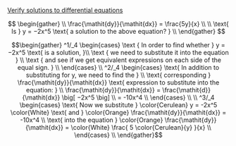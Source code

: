 [Verify solutions to differential equations](https://www.khanacademy.org/math/differential-equations/first-order-differential-equations/differential-equations-intro/e/introduction-to-differential-equations-and-initial-value-problems)

```math

\begin{gather}
   \\
   \frac{\mathit{dy}}{\mathit{dx}} = \frac{5y}{x} \\
   \\
   \text{ Is } y = −2x^5 \text{ a solution to the above equation? }
   \\
\end{gather}

```

```math
\begin{gather}
   ^1/_4 
     \begin{cases}
      \text { In order to find whether } y = −2x^5 \text{ is a solution, }\\
      \text { we need to substitute it into the equation } \\
      \text { and see if we get equivalent expressions on each side of the equal sign. } \\
     \end{cases}
   \\
   ^2/_4 
     \begin{cases}
      \text{ In addition to substituting for y, we need to find the } \\
      \text{ corresponding } \frac{\mathit{dy}}{\mathit{dx}} \text{ expression to substitute into the equation: } \\
      \frac{\mathit{dy}}{\mathit{dx}} = \frac{\mathit{d}}{\mathit{dx}} \big[ −2x^5 \big] \\
      = -10x^4 \\
     \end{cases} \\
   \\
   ^3/_4 
     \begin{cases}
      \text{ Now we substitute } \color{Cerulean} y = -2x^5 \color{White} \text{ and } \color{Orange} \frac{\mathit{dy}}{\mathit{dx}} = -10x^4 \\
      \text{ into the equation } \color{Orange} \frac{\mathit{dy}}{\mathit{dx}} = \color{White} \frac{ 5 \color{Cerulean}{y} }{x} \\
     \end{cases}
    \\
\end{gather}
```
